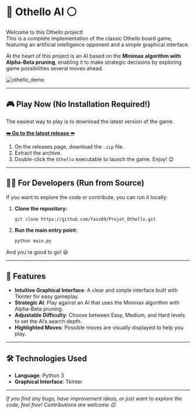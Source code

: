 # 🔵 Othello AI ⚪

Welcome to this Othello project!  
This is a complete implementation of the classic Othello board game, featuring an artificial intelligence opponent and a simple graphical interface.

At the heart of this project is an AI based on the **Minimax algorithm with Alpha-Beta pruning**, enabling it to make strategic decisions by exploring game possibilities several moves ahead.

![othello_demo](https://github.com/user-attachments/assets/dfb10eb6-dcfc-41be-9f1c-cae72b9a0510)

---

## 🎮 Play Now (No Installation Required!)

The easiest way to play is to download the latest version of the game.

**[➡️ Go to the latest release ⬅️](https://github.com/Yass89/Projet_Othello/releases/latest)**

1. On the releases page, download the `.zip` file.
2. Extract the archive.
3. Double-click the `Othello` executable to launch the game. Enjoy! 😊

---

## 👨‍💻 For Developers (Run from Source)

If you want to explore the code or contribute, you can run it locally:

1. **Clone the repository:**
   ```bash
   git clone https://github.com/Yass89/Projet_Othello.git
   ```
2. **Run the main entry point:**
   ```bash
   python main.py
   ```

And you're good to go! 😃

---

## 🚀 Features

* **Intuitive Graphical Interface**: A clear and simple interface built with Tkinter for easy gameplay.
* **Strategic AI**: Play against an AI that uses the Minimax algorithm with Alpha-Beta pruning.
* **Adjustable Difficulty**: Choose between Easy, Medium, and Hard levels to set the AI’s search depth.
* **Highlighted Moves**: Possible moves are visually displayed to help you play.

---

## 🛠️ Technologies Used

* **Language**: Python 3
* **Graphical Interface**: Tkinter

---

*If you find any bugs, have improvement ideas, or just want to explore the code, feel free! Contributions are welcome 😊*

